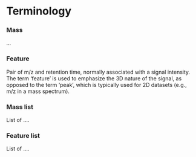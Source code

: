 # Terminology

### Mass
...

### Feature
Pair of m/z and retention time, normally associated with a signal intensity. The term ‘feature’ is used to emphasize the 3D nature of the signal, as opposed to the term ‘peak’, which is typically used for 2D datasets (e.g., m/z in a mass spectrum).

### Mass list
List of ....

### Feature list
List of ....
